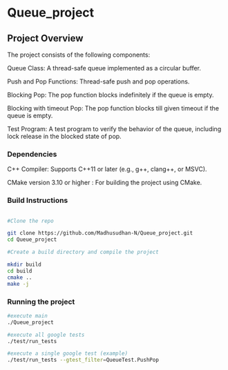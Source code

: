 # Queue_project

## Project Overview
The project consists of the following components:

Queue Class: A thread-safe queue implemented as a circular buffer.

Push and Pop Functions: Thread-safe push and pop operations.

Blocking Pop: The pop function blocks indefinitely if the queue is empty.

Blocking with timeout Pop: The pop function blocks till given timeout if the queue is empty.

Test Program: A test program to verify the behavior of the queue, including lock release in the blocked state of pop.

### Dependencies

C++ Compiler: Supports C++11 or later (e.g., g++, clang++, or MSVC).

CMake version 3.10 or higher : For building the project using CMake.

### Build Instructions
```bash

#Clone the repo

git clone https://github.com/Madhusudhan-N/Queue_project.git
cd Queue_project

#Create a build directory and compile the project

mkdir build
cd build
cmake ..
make -j
```
### Running the project
``` bash 
#execute main
./Queue_project

#execute all google tests
./test/run_tests

#execute a single google test (example)
./test/run_tests --gtest_filter=QueueTest.PushPop

